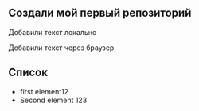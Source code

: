﻿## Создали мой первый репозиторий


Добавили текст локально

Добавили текст через браузер

## Список 

* first element12
* Second element 123
